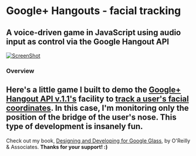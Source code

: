 # Google+ Hangouts - facial tracking
## A voice-driven game in JavaScript using audio input as control via the Google Hangout API

[![ScreenShot](http://img.youtube.com/vi/AK4hgwO5zm0/0.jpg)](http://youtu.be/AK4hgwO5zm0)

### Overview
Here's a little game I built to demo the [Google+ Hangout API v.1.1's](https://developers.google.com/+/hangouts/api/) facility to [track a user's facial coordinates](https://developers.google.com/+/hangouts/api/gapi.hangout.av.effects). In this case, I'm monitoring only the position of the bridge of the user's nose. This type of development is insanely fun.
---

Check out my book, [Designing and Developing for Google Glass](http://www.amazon.com/Designing-Developing-Google-Glass-Differently/dp/1491946458), by O'Reilly & Associates. **Thanks for your support! :)**